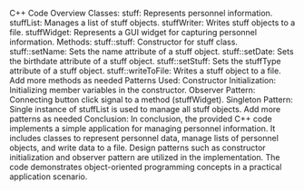 C++ Code Overview
Classes:
stuff: Represents personnel information.
stuffList: Manages a list of stuff objects.
stuffWriter: Writes stuff objects to a file.
stuffWidget: Represents a GUI widget for capturing personnel information.
Methods:
stuff::stuff: Constructor for stuff class.
stuff::setName: Sets the name attribute of a stuff object.
stuff::setDate: Sets the birthdate attribute of a stuff object.
stuff::setStuff: Sets the stuffType attribute of a stuff object.
stuff::writeToFile: Writes a stuff object to a file.
Add more methods as needed
Patterns Used:
Constructor Initialization: Initializing member variables in the constructor.
Observer Pattern: Connecting button click signal to a method (stuffWidget).
Singleton Pattern: Single instance of stuffList is used to manage all stuff objects.
Add more patterns as needed
Conclusion:
In conclusion, the provided C++ code implements a simple application for managing personnel information. It includes classes to represent personnel data, manage lists of personnel objects, and write data to a file. Design patterns such as constructor initialization and observer pattern are utilized in the implementation. The code demonstrates object-oriented programming concepts in a practical application scenario.

